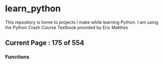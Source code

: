 # learn_python

This repository is home to projects I make while learning Python. I am using the Python Crash Course Textbook provided by Eric Matthes

## Current Page : 175 of 554

### Functions
